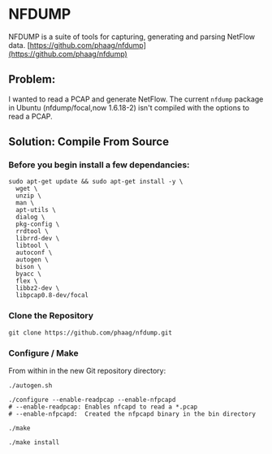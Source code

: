 # NFDUMP
NFDUMP is a suite of tools for capturing, generating and parsing NetFlow data. [https://github.com/phaag/nfdump](https://github.com/phaag/nfdump)

## Problem:
I wanted to read a PCAP and generate NetFlow. The current `nfdump` package in Ubuntu (nfdump/focal,now 1.6.18-2) isn't compiled with the options to read a PCAP.

## Solution: Compile From Source
### Before you begin install a few dependancies:
```
sudo apt-get update && sudo apt-get install -y \
  wget \
  unzip \
  man \
  apt-utils \
  dialog \
  pkg-config \
  rrdtool \
  librrd-dev \
  libtool \
  autoconf \
  autogen \
  bison \
  byacc \
  flex \
  libbz2-dev \
  libpcap0.8-dev/focal
```
  
### Clone the Repository
```
git clone https://github.com/phaag/nfdump.git
```
  
### Configure / Make
From within in the new Git repository directory:
```
./autogen.sh

./configure --enable-readpcap --enable-nfpcapd
# --enable-readpcap: Enables nfcapd to read a *.pcap
# --enable-nfpcapd:  Created the nfpcapd binary in the bin directory

./make

./make install
```

